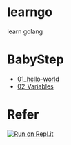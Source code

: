 # learngo
learn golang 

# BabyStep 
* [01_hello-world](https://github.com/MJ-Kim-dev/learngo/tree/master/01_hello-world)
* [02_Variables](https://github.com/MJ-Kim-dev/learngo/tree/master/02_Variables)

# Refer
[![Run on Repl.it](https://repl.it/badge/github/MJ-Kim-dev/learngo)](https://repl.it/github/MJ-Kim-dev/learngo)
